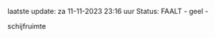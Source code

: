 laatste update: 
za 11-11-2023 23:16   uur 
Status: FAALT - geel - 
<div class="service Y">schijfruimte</div>